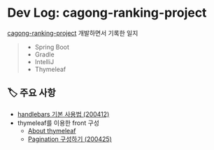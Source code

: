 # Dev Log: cagong-ranking-project
[cagong-ranking-project](https://github.com/hanbinleejoy/cagong-ranking-project) 개발하면서 기록한 일지 

> - Spring Boot
> - Gradle
> - IntelliJ
> - Thymeleaf

## 🏷️ 주요 사항

- [handlebars 기본 사용법 (200412)](https://github.com/hanbinleejoy/daily-dev-log/blob/master/project/cagong-ranking-project/200412_dev_log.md)
- thymeleaf를 이용한 front 구성
  - [About thymeleaf](https://github.com/hanbinleejoy/daily-dev-log/tree/master/spring/spring-boot/thymeleaf)
  - [Pagination 구성하기 (200425)](https://github.com/hanbinleejoy/daily-dev-log/blob/master/project/cagong-ranking-project/200425_dev_log.md)